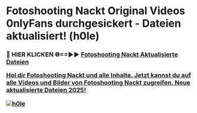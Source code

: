 # Fotoshooting Nackt Original Videos 0nlyFans durchgesickert - Dateien aktualisiert! (h0le)

<h3>🔴 HIER KLICKEN 🌐==►► <a href="https://tinyurl.com/h6vf6nb8" rel="nofollow">Fotoshooting Nackt Aktualisierte Dateien

Hol dir Fotoshooting Nackt und alle Inhalte. Jetzt kannst du auf alle Videos und Bilder von Fotoshooting Nackt zugreifen. Neue aktualisierte Dateien 2025!

[![h0le](https://i.imgur.com/sD4kR3V.gif)](https://tinyurl.com/h6vf6nb8)
